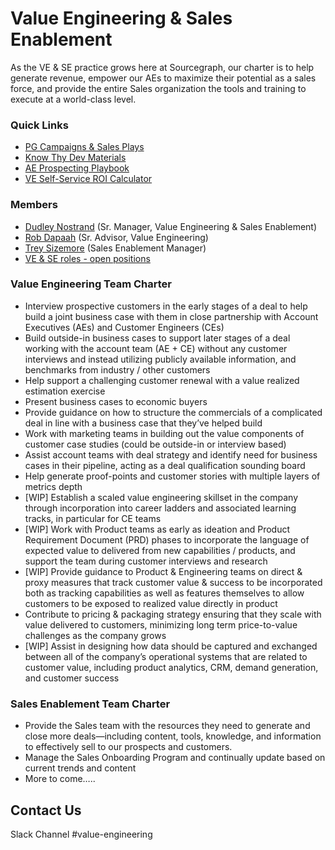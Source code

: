 # Value Engineering & Sales Enablement

As the VE & SE practice grows here at Sourcegraph, our charter is to help generate revenue, empower our AEs to maximize their potential as a sales force, and provide the entire Sales organization the tools and training to execute at a world-class level.

### Quick Links

- [PG Campaigns & Sales Plays](https://drive.google.com/drive/u/0/folders/1vQswQCXG1A_oOVQFzFZ_-JUjvs5XMft-)
- [Know Thy Dev Materials](https://drive.google.com/drive/u/0/folders/167Umyjs25fHPonju2ctWhtrkADDQ1WSJ)
- [AE Prospecting Playbook](https://docs.google.com/document/d/13ECula6o5465JFrAxwC8nkMXgKMbp0i3kD5QjLoQ1GM/edit?usp=sharing)
- [VE Self-Service ROI Calculator](https://docs.google.com/spreadsheets/d/1KMWvQV41FcZ62mLR0QL-Q0whvb4uW_znZsd8HV_XnDU/edit?usp=sharing)

### Members

- [Dudley Nostrand](../../../team/index.md#dudley-nostrand) (Sr. Manager, Value Engineering & Sales Enablement)
- [Rob Dapaah](../../../team/index.md#rob-dapaah) (Sr. Advisor, Value Engineering)
- [Trey Sizemore](../../../team/index.md#trey-sizemore) (Sales Enablement Manager)
- [VE & SE roles - open positions](https://sourcegraph.com/careers)

### Value Engineering Team Charter

- Interview prospective customers in the early stages of a deal to help build a joint business case with them in close partnership with Account Executives (AEs) and Customer Engineers (CEs)
- Build outside-in business cases to support later stages of a deal working with the account team (AE + CE) without any customer interviews and instead utilizing publicly available information, and benchmarks from industry / other customers
- Help support a challenging customer renewal with a value realized estimation exercise
- Present business cases to economic buyers
- Provide guidance on how to structure the commercials of a complicated deal in line with a business case that they’ve helped build
- Work with marketing teams in building out the value components of customer case studies (could be outside-in or interview based)
- Assist account teams with deal strategy and identify need for business cases in their pipeline, acting as a deal qualification sounding board
- Help generate proof-points and customer stories with multiple layers of metrics depth
- [WIP] Establish a scaled value engineering skillset in the company through incorporation into career ladders and associated learning tracks, in particular for CE teams
- [WIP] Work with Product teams as early as ideation and Product Requirement Document (PRD) phases to incorporate the language of expected value to delivered from new capabilities / products, and support the team during customer interviews and research
- [WIP] Provide guidance to Product & Engineering teams on direct & proxy measures that track customer value & success to be incorporated both as tracking capabilities as well as features themselves to allow customers to be exposed to realized value directly in product
- Contribute to pricing & packaging strategy ensuring that they scale with value delivered to customers, minimizing long term price-to-value challenges as the company grows
- [WIP] Assist in designing how data should be captured and exchanged between all of the company’s operational systems that are related to customer value, including product analytics, CRM, demand generation, and customer success

### Sales Enablement Team Charter

- Provide the Sales team with the resources they need to generate and close more deals—including content, tools, knowledge, and information to effectively sell to our prospects and customers.
- Manage the Sales Onboarding Program and continually update based on current trends and content
- More to come…..

## Contact Us

Slack Channel #value-engineering
